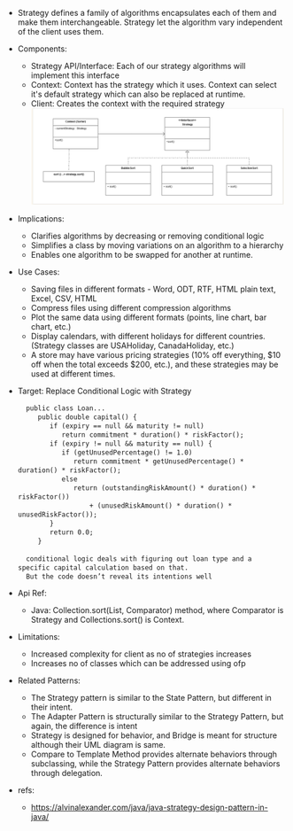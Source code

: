 * Strategy defines a family of algorithms encapsulates each of them and make them interchangeable. 
Strategy let the algorithm vary independent of the client uses them.

* Components:
    * Strategy API/Interface: Each of our strategy algorithms will implement this interface
    * Context: Context has the strategy which it uses. Context can select it's default strategy which can also be 
    replaced at runtime.
    * Client: Creates the context with the required strategy
![](strategy.png)
* Implications:
    * Clarifies algorithms by decreasing or removing conditional logic
    * Simplifies a class by moving variations on an algorithm to a hierarchy
    * Enables one algorithm to be swapped for another at runtime.

* Use Cases:
    * Saving files in different formats - Word, ODT, RTF, HTML plain text, Excel, CSV, HTML
    * Compress files using different compression algorithms
    * Plot the same data using different formats (points, line chart, bar chart, etc.)
    * Display calendars, with different holidays for different countries. (Strategy classes are USAHoliday, CanadaHoliday, etc.)
    * A store may have various pricing strategies (10% off everything, $10 off when the total exceeds $200, etc.), 
    and these strategies may be used at different times.

* Target: Replace Conditional Logic with Strategy

        public class Loan...
           public double capital() {
              if (expiry == null && maturity != null)
                 return commitment * duration() * riskFactor();
              if (expiry != null && maturity == null) {
                 if (getUnusedPercentage() != 1.0)
                    return commitment * getUnusedPercentage() * duration() * riskFactor();
                 else
                    return (outstandingRiskAmount() * duration() * riskFactor())
                        + (unusedRiskAmount() * duration() * unusedRiskFactor());
              }
              return 0.0;
           }
        
        conditional logic deals with figuring out loan type and a specific capital calculation based on that. 
        But the code doesn’t reveal its intentions well   
           
* Api Ref:
    * Java: Collection.sort(List, Comparator) method, where Comparator is Strategy and Collections.sort() is Context.

* Limitations:
    * Increased complexity for client as no of strategies increases
    * Increases no of classes which can be addressed using ofp

* Related Patterns:
    * The Strategy pattern is similar to the State Pattern, but different in their intent.
    * The Adapter Pattern is structurally similar to the Strategy Pattern, but again, the difference is intent
    * Strategy is designed for behavior, and Bridge is meant for structure although their UML diagram is same.
    * Compare to Template Method provides alternate behaviors through subclassing, while the Strategy Pattern provides 
    alternate behaviors through delegation.

* refs:
    * https://alvinalexander.com/java/java-strategy-design-pattern-in-java/